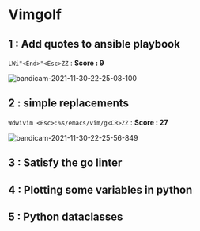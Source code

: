 # Vimgolf
## 1 : Add quotes to ansible playbook
`LWi"<End>"<Esc>ZZ` : **Score : 9**

![bandicam-2021-11-30-22-25-08-100](https://user-images.githubusercontent.com/94677012/144057645-d15bb997-c623-407b-8bef-8b937c036d06.gif)

## 2 : simple replacements
`Wdwivim <Esc>:%s/emacs/vim/g<CR>ZZ` : **Score : 27**

![bandicam-2021-11-30-22-25-56-849](https://user-images.githubusercontent.com/94677012/144058293-788a70e9-7247-45c9-9410-95bb9934f845.gif)


## 3 : Satisfy the go linter
## 4 :  Plotting some variables in python
## 5 : Python dataclasses

